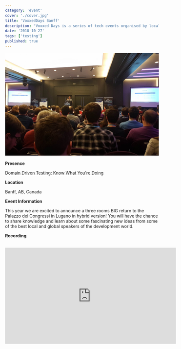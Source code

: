 ```yaml
---
category: 'event'
cover: './cover.jpg'
title: 'VoxxedDays Banff'
description: 'Voxxed Days is a series of tech events organised by local community groups and supported by the Voxxed team'
date: '2018-10-27'
tags: ['testing']
published: true
---
```

![cover](./cover.jpg)

**Presence**

[Domain Driven Testing: Know What You're Doing]() 

**Location**

Banff, AB, Canada

**Event Information**

This year we are excited to announce a three rooms BIG return to the Palazzo dei Congressi in Lugano in hybrid version! You will have the chance to share knowledge and learn about some fascinating new ideas from some of the best local and global speakers of the development world.

**Recording**

<br>

<iframe width="560" height="315" src="https://www.youtube.com/embed/82bVGCLZQCo" title="YouTube video player" frameborder="0" allow="accelerometer; autoplay; clipboard-write; encrypted-media; gyroscope; picture-in-picture" allowfullscreen></iframe>

<br>
